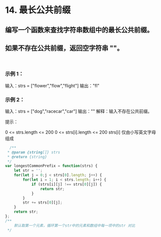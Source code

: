 # 14. 最长公共前缀

## 编写一个函数来查找字符串数组中的最长公共前缀。

## 如果不存在公共前缀，返回空字符串 ""。

 

### 示例 1：

输入：strs = ["flower","flow","flight"]
输出："fl"
### 示例 2：

输入：strs = ["dog","racecar","car"]
输出：""
解释：输入不存在公共前缀。
 

提示：

0 <= strs.length <= 200
0 <= strs[i].length <= 200
strs[i] 仅由小写英文字母组成
```js
  /**
 * @param {string[]} strs
 * @return {string}
 */
var longestCommonPrefix = function(strs) {
    let str = '';
    for(let j = 0;j < strs[0].length; j++) {
        for(let i = 1; i < strs.length; i++) {
            if (strs[i][j] !== strs[0][j]) {
                return str;
            }
        }
        str += strs[0][j];
    }
    return str;
};
/**
    默认取第一个元素，循环第一个str中的元素和数组中每一项中的str 对比
 */
```